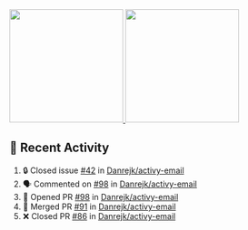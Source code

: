 <a href="https://github.com/anuraghazra/github-readme-stats">
  <img height=200 src="https://readme-stats-danrejk.vercel.app/api?username=Danrejk&theme=github_dark&border_color=3d444d&count_private=true" />
</a>
<a href="https://github.com/anuraghazra/github-readme-stats">
  <img height=200 src="https://readme-stats-danrejk.vercel.app/api/top-langs/?username=Danrejk&layout=donut&theme=github_dark&border_color=3d444d&count_private=true" />
</a>

## 🚀 Recent Activity  
<!--START_SECTION:activity-->
1. 🔒 Closed issue [#42](https://github.com/Danrejk/activy-email/issues/42) in [Danrejk/activy-email](https://github.com/Danrejk/activy-email)
2. 🗣 Commented on [#98](https://github.com/Danrejk/activy-email/pull/98#issuecomment-2831001450) in [Danrejk/activy-email](https://github.com/Danrejk/activy-email)
3. 💪 Opened PR [#98](https://github.com/Danrejk/activy-email/pull/98) in [Danrejk/activy-email](https://github.com/Danrejk/activy-email)
4. 🎉 Merged PR [#91](https://github.com/Danrejk/activy-email/pull/91) in [Danrejk/activy-email](https://github.com/Danrejk/activy-email)
5. ❌ Closed PR [#86](https://github.com/Danrejk/activy-email/pull/86) in [Danrejk/activy-email](https://github.com/Danrejk/activy-email)
<!--END_SECTION:activity-->
